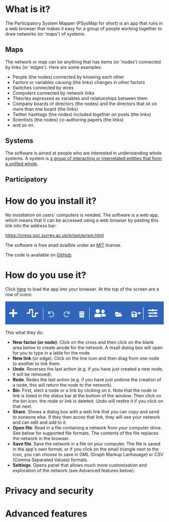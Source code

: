 # What is it?

The Participatory System Mapper (PSysMap for short) is an app that runs in a web browser that makes it easy for a group of people working together to draw networks (or 'maps') of systems.  
## Maps
The network or map can be anything that has items (or 'nodes') connected by links (or 'edges').  Here are some examples:
* People (the nodes) connected by knowing each other
* Factors or variables causing (the links) changes in other factors
* Switches connected by wires
* Computers connected by network links
* Theories expressed as variables and relationships between them
* Company boards of directors (the nodes) and the directors that sit on more than one board (the links)
* Twitter hashtags (the nodes) included together on posts (the links)
* Scientists (the nodes) co-authoring papers (the links)
* and so on.
## Systems
The software is aimed at people who are interested in understanding whole systems.  A system is [a group of interacting or interrelated entities that form a unified whole](https://en.wikipedia.org/wiki/System).
## Participatory


# How do you install it?
No installation on users' computers is needed.  The software is a web app, which means that it can be accessed using a web browser by pasting this link into the address bar:

https://cress.soc.surrey.ac.uk/prism/prism.html

The software is free anad availble under an [MIT](https://choosealicense.com/licenses/mit/) license.

The code is available on [GitHub](https://github.com/micrology/prism).

# How do you use it?
Click [here](https://cress.soc.surrey.ac.uk/prism/prism.html) to load the app into your browser.
At the top of the screen are a row of icons:

![Nav Bar icons](./doc/images/prism-nav-icons.png)

This what they do:
* **New factor (or node)**.  Click on the cross and then click on the blank area below to create anode for the network.  A msall dialog box will open for you to type in a lable for the node.
* **New link** (or edge). Click on the line icon and then drag from one node to another to link them.
* **Undo**. Reverses the last action (e.g. if you have just created a new node, it will be removed).
* **Redo**. Redes the last action (e.g. if you have just undone the creation of a node, this will return the node to the network).
* **Bin**. First, slect a node or a link by clicking on it.  Note that the node or link is listed in the status bar at the bottom of the window. Then click on the bin icon.  the node or link is deleted.  Undo will restire it if you click on that next.
* **Share**. Shows a dialog box with a web link that you can copy and send to soneone else.  If they then acces that link, they will see your network and can edit and add to it.
* **Open file**. Read in a file containing a network from your computer drive.  See below for supported file formats.  The contents of the file replaces the network in the browser.
* **Save file**.  Save the network in a file on your computer. The file is saved in the app's own format, or if you click on the small triangle next to the icon, you can choose to save in GML (Graph Markup Lanhauage) or CSV (Comma Separated Values) formats.
* **Settings**. Opens panel that allows much more customisation and exploration of the network (see Advanced features below).

# Privacy and security

# Advanced features



